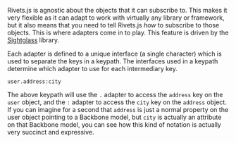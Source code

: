 Rivets.js is agnostic about the objects that it can subscribe to. This makes it very flexible as it can adapt to work with virtually any library or framework, but it also means that you need to tell Rivets.js *how* to subscribe to those objects. This is where adapters come in to play. This feature is driven by the [Sightglass](https://github.com/mikeric/sightglass) library.

Each adapter is defined to a unique interface (a single character) which is used to separate the keys in a keypath. The interfaces used in a keypath determine which adapter to use for each intermediary key.

```
user.address:city
```

The above keypath will use the `.` adapter to access the `address` key on the `user` object, and the `:` adapter to access the `city` key on the `address` object. If you can imagine for a second that `address` is just a normal property on the user object pointing to a Backbone model, but `city` is actually an attribute on that Backbone model, you can see how this kind of notation is actually very succinct and expressive.
